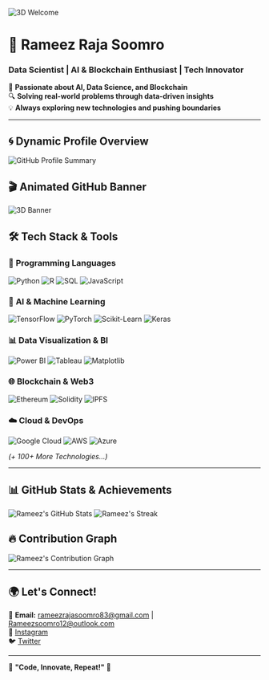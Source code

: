 ![3D Welcome](https://readme-3d.vercel.app/en?text=Welcome%20to%20My%20GitHub!)

# 🚀 **Rameez Raja Soomro**  
### Data Scientist | AI & Blockchain Enthusiast | Tech Innovator

🌟 **Passionate about AI, Data Science, and Blockchain**  
🔍 **Solving real-world problems through data-driven insights**  
💡 **Always exploring new technologies and pushing boundaries**

---

## 🌀 **Dynamic Profile Overview**
![GitHub Profile Summary](https://github-profile-summary-cards.vercel.app/api/cards/profile-details?username=RameezRS&theme=github_dark)

## 🎬 **Animated GitHub Banner**
![3D Banner](https://readme-3d.vercel.app/en?text=🚀%20Explore%20My%20Tech%20World!&fontSize=45)

## 🛠️ **Tech Stack & Tools**

### 🚀 **Programming Languages**
![Python](https://img.shields.io/badge/Python-3776AB?style=for-the-badge&logo=python&logoColor=white)
![R](https://img.shields.io/badge/R-276DC3?style=for-the-badge&logo=r&logoColor=white)
![SQL](https://img.shields.io/badge/SQL-4479A1?style=for-the-badge&logo=MySQL&logoColor=white)
![JavaScript](https://img.shields.io/badge/JavaScript-F7DF1E?style=for-the-badge&logo=javascript&logoColor=black)

### 🤖 **AI & Machine Learning**
![TensorFlow](https://img.shields.io/badge/TensorFlow-FF6F00?style=for-the-badge&logo=tensorflow&logoColor=white)
![PyTorch](https://img.shields.io/badge/PyTorch-EE4C2C?style=for-the-badge&logo=pytorch&logoColor=white)
![Scikit-Learn](https://img.shields.io/badge/Scikit--Learn-F7931E?style=for-the-badge&logo=scikit-learn&logoColor=white)
![Keras](https://img.shields.io/badge/Keras-D00000?style=for-the-badge&logo=keras&logoColor=white)

### 📊 **Data Visualization & BI**
![Power BI](https://img.shields.io/badge/Power%20BI-F2C811?style=for-the-badge&logo=power-bi&logoColor=black)
![Tableau](https://img.shields.io/badge/Tableau-E97627?style=for-the-badge&logo=tableau&logoColor=white)
![Matplotlib](https://img.shields.io/badge/Matplotlib-11557C?style=for-the-badge&logo=matplotlib&logoColor=white)

### 🌐 **Blockchain & Web3**
![Ethereum](https://img.shields.io/badge/Ethereum-3C3C3D?style=for-the-badge&logo=ethereum&logoColor=white)
![Solidity](https://img.shields.io/badge/Solidity-363636?style=for-the-badge&logo=solidity&logoColor=white)
![IPFS](https://img.shields.io/badge/IPFS-65C2CB?style=for-the-badge&logo=ipfs&logoColor=white)

### ☁️ **Cloud & DevOps**
![Google Cloud](https://img.shields.io/badge/Google%20Cloud-4285F4?style=for-the-badge&logo=google-cloud&logoColor=white)
![AWS](https://img.shields.io/badge/AWS-232F3E?style=for-the-badge&logo=amazon-aws&logoColor=white)
![Azure](https://img.shields.io/badge/Azure-0078D4?style=for-the-badge&logo=microsoft-azure&logoColor=white)

*(+ 100+ More Technologies...)*

---

## 📊 **GitHub Stats & Achievements**
![Rameez's GitHub Stats](https://github-readme-stats.vercel.app/api?username=RameezRS&show_icons=true&theme=radical)
![Rameez's Streak](https://streak-stats.demolab.com?user=RameezRS&theme=radical&hide_border=false)

## 🔥 **Contribution Graph**
![Rameez's Contribution Graph](https://github-readme-activity-graph.vercel.app/graph?username=RameezRS&theme=react-dark&bg_color=20232A)

---

## 🌍 **Let's Connect!**
📩 **Email:** rameezrajasoomro83@gmail.com | Rameezsoomro12@outlook.com  
📸 [Instagram](https://www.instagram.com/rameezrs16?r=nametag)  
🐦 [Twitter](http://Twitter.com/RameezRS16)

---

🎯 **"Code, Innovate, Repeat!"** 🚀
